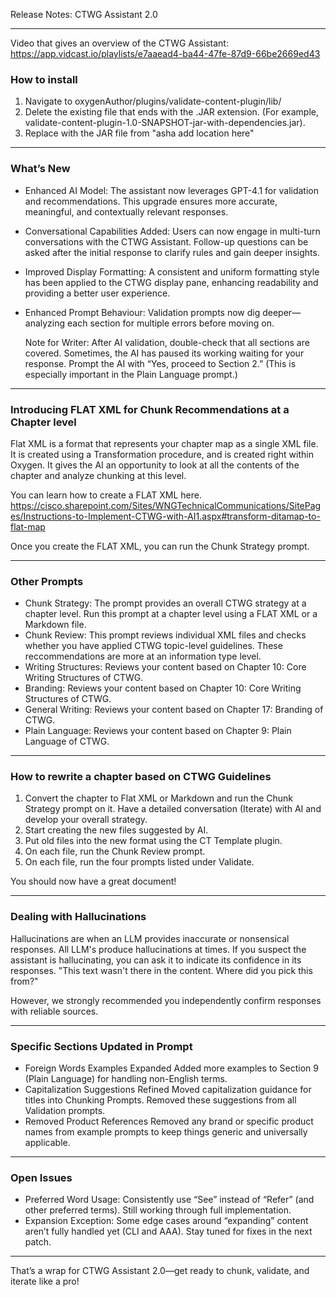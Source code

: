 Release Notes: CTWG Assistant 2.0

---

Video that gives an overview of the CTWG Assistant: https://app.vidcast.io/playlists/e7aaead4-ba44-47fe-87d9-66be2669ed43 


### How to install

1. Navigate to oxygenAuthor/plugins/validate-content-plugin/lib/
2. Delete the existing file that ends with the .JAR extension. (For example, validate-content-plugin-1.0-SNAPSHOT-jar-with-dependencies.jar). 
3. Replace with the JAR file from "asha add location here"

---

### What’s New

- Enhanced AI Model: The assistant now leverages GPT-4.1 for validation and recommendations. This upgrade ensures more accurate, meaningful, and contextually relevant responses.
- Conversational Capabilities Added: Users can now engage in multi-turn conversations with the CTWG Assistant. Follow-up questions can be asked after the initial response to clarify rules and gain deeper insights.
- Improved Display Formatting: A consistent and uniform formatting style has been applied to the CTWG display pane, enhancing readability and providing a better user experience.
- Enhanced Prompt Behaviour: Validation prompts now dig deeper—analyzing each section for multiple errors before moving on.

  Note for Writer: After AI validation, double-check that all sections are covered.  Sometimes, the AI has paused its working waiting for your response. Prompt the AI with “Yes, proceed to Section 2.” (This is especially important in the Plain Language prompt.)
  
---

### Introducing FLAT XML for Chunk Recommendations at a Chapter level

Flat XML is a format that represents your chapter map as a single XML file. It is created using a Transformation procedure, and is created right within Oxygen.  It gives the AI an opportunity to look at all the contents of the chapter and analyze chunking at this level. 

You can learn how to create a FLAT XML here. 
https://cisco.sharepoint.com/Sites/WNGTechnicalCommunications/SitePages/Instructions-to-Implement-CTWG-with-AI1.aspx#transform-ditamap-to-flat-map

Once you create the FLAT XML, you can run the Chunk Strategy prompt. 

---


### Other Prompts
- Chunk Strategy: The prompt provides an overall CTWG strategy at a chapter level. Run this prompt at a chapter level using a FLAT XML or a Markdown file. 
- Chunk Review: This prompt reviews individual XML files and checks whether you have applied CTWG topic-level guidelines. These reccommendations are more at an information type level.  
- Writing Structures: Reviews your content based on Chapter 10: Core Writing Structures of CTWG.
- Branding: Reviews your content based on Chapter 10: Core Writing Structures of CTWG.
- General Writing: Reviews your content based on Chapter 17: Branding of CTWG.
- Plain Language: Reviews your content based on Chapter 9: Plain Language of CTWG.

---

### How to rewrite a chapter based on CTWG Guidelines

1. Convert the chapter to Flat XML or Markdown and run the Chunk Strategy prompt on it. Have a detailed conversation (Iterate) with AI and develop your overall strategy.
2. Start creating the new files suggested by AI.
3. Put old files into the new format using the CT Template plugin. 
4. On each file, run the Chunk Review prompt.
5. On each file, run the four prompts listed under Validate.

You should now have a great document!

---

### Dealing with Hallucinations

Hallucinations are when an LLM provides inaccurate or nonsensical responses. All LLM's produce hallucinations at times. If you suspect the assistant is hallucinating, you can ask it to indicate its confidence in its responses. "This text wasn't there in the content. Where did you pick this from?" 

However, we strongly recommended you independently confirm responses with reliable sources.

---


### Specific Sections Updated in Prompt

- Foreign Words Examples Expanded
Added more examples to Section 9 (Plain Language) for handling non-English terms.
- Capitalization Suggestions Refined
Moved capitalization guidance for titles into Chunking Prompts. Removed these suggestions from all Validation prompts.
- Removed Product References
Removed  any brand or specific product names from example prompts to keep things generic and universally applicable.

---

### Open Issues

- Preferred Word Usage: Consistently use “See” instead of “Refer” (and other preferred terms). Still working through full implementation.
- Expansion Exception: Some edge cases around “expanding” content aren’t fully handled yet (CLI and AAA). Stay tuned for fixes in the next patch.

---

That’s a wrap for CTWG Assistant 2.0—get ready to chunk, validate, and iterate like a pro!

